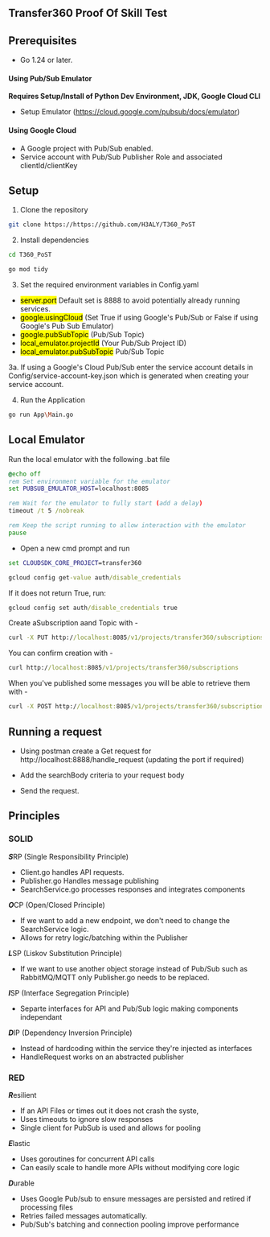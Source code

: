 Transfer360 Proof Of Skill Test
---

## Prerequisites
- Go 1.24 or later.
#### Using Pub/Sub Emulator
**Requires Setup/Install of Python Dev Environment, JDK, Google Cloud CLI**
- Setup Emulator (https://cloud.google.com/pubsub/docs/emulator)
#### Using Google Cloud
- A Google project with Pub/Sub enabled.
- Service account with Pub/Sub Publisher Role and associated clientId/clientKey

## Setup

1. Clone the repository

```sh
git clone https://https://github.com/H3ALY/T360_PoST
```

2. Install dependencies
```sh
cd T360_PoST
```
```sh
go mod tidy
```
3. Set the required environment variables in Config.yaml
- <mark>server.port</mark> Default set is 8888 to avoid potentially already running services.
- <mark>google.usingCloud</mark> (Set True if using Google's Pub/Sub or False if using Google's Pub Sub Emulator)
- <mark>google.pubSubTopic</mark> (Pub/Sub Topic)
- <mark>local_emulator.projectId</mark> (Your Pub/Sub Project ID)
- <mark>local_emulator.pubSubTopic</mark> Pub/Sub Topic

3a. If using a Google's Cloud Pub/Sub enter the service account details in Config/service-account-key.json which is generated when creating your service account.
  
4. Run the Application
```sh
go run App\Main.go
```

## Local Emulator

Run the local emulator with the following .bat file
```bat
@echo off
rem Set environment variable for the emulator
set PUBSUB_EMULATOR_HOST=localhost:8085

rem Wait for the emulator to fully start (add a delay)
timeout /t 5 /nobreak

rem Keep the script running to allow interaction with the emulator
pause
```
- Open a new cmd prompt and run

```cmd
set CLOUDSDK_CORE_PROJECT=transfer360
```

```cmd
gcloud config get-value auth/disable_credentials
```
If it does not return True, run:
```cmd
gcloud config set auth/disable_credentials true
```
Create aSubscription aand Topic with -
```cmd
curl -X PUT http://localhost:8085/v1/projects/transfer360/subscriptions/my-sub -H "Content-Type: application/json" -d "{ \"topic\": \"projects/transfer360/topics/positive_searches\" }"
```
You can confirm creation with - 
```cmd
curl http://localhost:8085/v1/projects/transfer360/subscriptions
```
When you've published some messages you will be able to retrieve them with -
```cmd
curl -X POST http://localhost:8085/v1/projects/transfer360/subscriptions/my-sub:pull -H "Content-Type: application/json" -d "{ \"maxMessages\": 10 }"
```


## Running a request

- Using postman create a Get request for http://localhost:8888/handle_request (updating the port if required)

- Add the searchBody criteria to your request body

- Send the request.

## Principles
### SOLID

***S***RP (Single Responsibility Principle)

- Client.go handles API requests.
- Publisher.go Handles message publishing
- SearchService.go processes responses and integrates components

***O***CP (Open/Closed Principle)

- If we want to add a new endpoint, we don't need to change the SearchService logic.
- Allows for retry logic/batching within the Publisher

***L***SP (Liskov Substitution Principle)

- If we want to use another object storage instead of Pub/Sub such as RabbitMQ/MQTT only Publisher.go needs to be replaced.

***I***SP (Interface Segregation Principle)

- Separte interfaces for API and Pub/Sub logic making components independant

***D***IP (Dependency Inversion Principle)

- Instead of hardcoding within the service they're injected as interfaces
- HandleRequest works on an abstracted publisher

### RED

***R***esilient

- If an API Files or times out it does not crash the syste,
- Uses timeouts to ignore slow responses
- Single client for PubSub is used and allows for pooling

***E***lastic
- Uses goroutines for concurrent API calls
- Can easily scale to handle more APIs without modifying core logic

***D***urable
- Uses Google Pub/sub to ensure messages are persisted and retired if processing files
- Retries failed messages automatically.
- Pub/Sub's batching and connection pooling improve performance